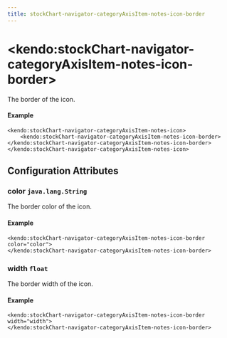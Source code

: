 ```yaml
---
title: stockChart-navigator-categoryAxisItem-notes-icon-border
---
```


# \<kendo:stockChart-navigator-categoryAxisItem-notes-icon-border\>

The border of the icon.

#### Example
    <kendo:stockChart-navigator-categoryAxisItem-notes-icon>
        <kendo:stockChart-navigator-categoryAxisItem-notes-icon-border></kendo:stockChart-navigator-categoryAxisItem-notes-icon-border>
    </kendo:stockChart-navigator-categoryAxisItem-notes-icon>

## Configuration Attributes

### color `java.lang.String`

The border color of the icon.

#### Example
    <kendo:stockChart-navigator-categoryAxisItem-notes-icon-border color="color">
    </kendo:stockChart-navigator-categoryAxisItem-notes-icon-border>

### width `float`

The border width of the icon.

#### Example
    <kendo:stockChart-navigator-categoryAxisItem-notes-icon-border width="width">
    </kendo:stockChart-navigator-categoryAxisItem-notes-icon-border>

